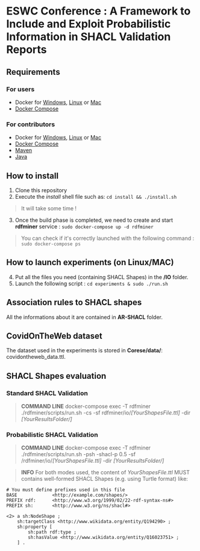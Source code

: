# ESWC Conference : A Framework to Include and Exploit Probabilistic Information in SHACL Validation Reports

## Requirements

### For users 

- Docker for [Windows](https://docs.docker.com/docker-for-windows/install/), [Linux](https://docs.docker.com/engine/install/) or [Mac](https://docs.docker.com/docker-for-mac/install)
- [Docker Compose](https://docs.docker.com/compose/install) 

### For contributors

- Docker for [Windows](https://docs.docker.com/docker-for-windows/install/), [Linux](https://docs.docker.com/engine/install/) or [Mac](https://docs.docker.com/docker-for-mac/install)
- [Docker Compose](https://docs.docker.com/compose/install) 
- [Maven](https://maven.apache.org/download.cgi)
- [Java](https://www.java.com/fr/download/)

## How to install

1. Clone this repository
2. Execute the *install* shell file such as: ```cd install && ./install.sh```
> It will take some time !
3. Once the build phase is completed, we need to create and start **rdfminer** service : ```sudo docker-compose up -d rdfminer```
> You can check if it's correctly launched with the following command : ```sudo docker-compose ps```

## How to launch experiments (on Linux/MAC)

4. Put all the files you need (containing SHACL Shapes) in the **/IO** folder.
5. Launch the following script : ```cd experiments & sudo ./run.sh```

## Association rules to SHACL shapes

All the informations about it are contained in **AR-SHACL** folder. 

## CovidOnTheWeb dataset

The dataset used in the experiments is stored in **Corese/data/**: covidontheweb_data.ttl.

## SHACL Shapes evaluation

### Standard SHACL Validation

> **COMMAND LINE** docker-compose exec -T rdfminer ./rdfminer/scripts/run.sh -cs -sf rdfminer/io/*[YourShapesFile.ttl]* -dir *[YourResultsFolder/]* 

### Probabilistic SHACL Validation

> **COMMAND LINE** docker-compose exec -T rdfminer ./rdfminer/scripts/run.sh -psh -shacl-p 0.5 -sf /rdfminer/io/*[YourShapesFile.ttl]* -dir *[YourResultsFolder/]* 

> **INFO** For both modes used, the content of *YourShapesFile.ttl* MUST contains well-formed SHACL Shapes (e.g. using Turtle format) like:
```
# You must define prefixes used in this file
BASE             <http://example.com/shapes/>
PREFIX rdf:      <http://www.w3.org/1999/02/22-rdf-syntax-ns#>
PREFIX sh:       <http://www.w3.org/ns/shacl#> 

<2> a sh:NodeShape ;
    sh:targetClass <http://www.wikidata.org/entity/Q194290> ;
    sh:property [  
        sh:path rdf:type ;  
        sh:hasValue <http://www.wikidata.org/entity/Q16023751> ;
    ] .  
```
